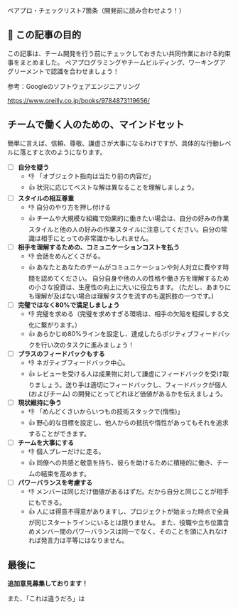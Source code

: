 ペアプロ・チェックリスト7箇条（開発前に読み合わせよう！）



## 🏁 この記事の目的

この記事は、チーム開発を行う前にチェックしておきたい共同作業における約束事をまとめました。
ペアプログラミングやチームビルディング、ワーキングアグリーメントで認識を合わせましょう！

参考：Googleのソフトウェアエンジニアリング

https://www.oreilly.co.jp/books/9784873119656/



## チームで働く人のための、マインドセット

簡単に言えば、信頼、尊敬、謙虚さが大事になるわけですが、具体的な行動レベルに落とすと次のようになります。

- [ ] **自分を疑う**
    - 👎 「オブジェクト指向は当たり前の内容だ」
    - 👍 状況に応じてベストな解は異なることを理解しましょう。
- [ ] **スタイルの相互尊重**
    - 👎 自分のやり方を押し付ける
    - 👍 チームや大規模な組織で効果的に働きたい場合は、自分の好みの作業スタイルと他の人の好みの作業スタイルに注意してください。自分の常識は相手にとっての非常識かもしれません。
- [ ] **相手を理解するための、コミュニケーションコストを払う** 
    - 👎 会話をめんどくさがる。
    - 👍 あなたとあなたのチームがコミュニケーションや対人対立に費やす時間を認めてください。
    自分自身や他の人の性格や働き方を理解するための小さな投資は、生産性の向上に大いに役立ちます。
    (ただし、あまりにも理解が及ばない場合は理解タスクを流すのも選択肢の一つです。)
- [ ] **完璧ではなく80%で満足しましょう**
    - 👎 完璧を求める（完璧を求めすぎる環境は、相手の欠陥を粗探しする文化に繋がります。）
    - 👍 あらかじめ80%ラインを設定し、達成したらポジティブフィードバックを行い次のタスクに進みましょう！
- [ ] **プラスのフィードバックもする**
    - 👎 ネガティブフィードバック中心。
    - 👍 レビューを受ける人は成果物に対して謙虚にフィードバックを受け取りましょう。送り手は適切にフィードバックし、フィードバックが個人 (およびチーム) の開発にとってどれほど価値があるかを伝えましょう。
- [ ] **現状維持に争う**
    - 👎 「めんどくさいからいつもの技術スタックで(惰性)」
    - 👍 野心的な目標を設定し、他人からの抵抗や惰性があってもそれを追求することができます。
- [ ] **チームを大事にする**
    - 👎 個人プレーだけに走る。
    - 👍 同僚への共感と敬意を持ち、彼らを助けるために積極的に働き、チームの結束を高めます。
- [ ] **パワーバランスを考慮する**
    - 👎 メンバーは同じだけ価値があるはずだ。だから自分と同じことが相手にもできる。
    - 👍 人には得意不得意がありますし、プロジェクトが始まった時点で全員が同じスタートラインにいるとは限りません。
    また、役職や立ち位置含めメンバー間のパワーバランスは同一でなく、そのことを頭に入れなければ発言力は平等にはなりません。


## 最後に

**追加意見募集しております！**

また、「これは違うだろ」は


